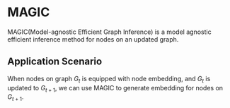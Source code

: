 # MAGIC

MAGIC(Model-agnostic Efficient Graph Inference) is a model agnostic efficient inference method for nodes on an updated graph.

## Application Scenario

When nodes on graph $G_{t}$ is equipped with node embedding, and $G_{t}$ is updated to $G_{t+1}$, we can use MAGIC to generate embedding for nodes on $G_{t+1}$. 
